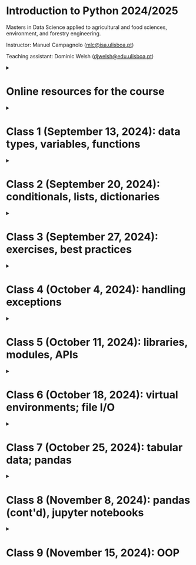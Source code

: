 # Introduction to Python 2024/2025

Masters in Data Science applied to agricultural and food sciences, environment, and forestry engineering.

Instructor: Manuel Campagnolo (mlc@isa.ulisboa.pt)

Teaching assistant: Dominic Welsh (djwelsh@edu.ulisboa.pt)

<details markdown="block">
<summary> 
 
# Online resources for the course

</summary>
 
* **Required:** [CS50’s Introduction to Programming with Python](https://cs50.harvard.edu/python/2022): lectures (videos and notes), problems sets, shorts; The platform allows you to test your code at the [CS50 codespace](https://cs50.dev/) for the proposed problems (you need to have your own GitHub account to access the codespace).
* Python Programming course at [PP.fi](https://programming-23.mooc.fi/): same features as CS50 but to test your solutions to problems you are required to pass previous tests 
* [Learn Python](https://v2.scrimba.com/learn-python-c03): lectures (videos) and interactive examples and exercises 
* [Introduction to Python (VScode)](https://vscodeedu.com/courses/intro-to-python): interactive lectures and exercises 
* Basic concepts and features of the Python language and system: [The Python Tutorial at python.org](https://docs.python.org/3/tutorial/index.html).
* Fenix webpage for the course (https://fenix.isa.ulisboa.pt/courses/intpy-283463546571610)
* Moodle (https://elearning.ulisboa.pt/course/view.php?id=9100)

<details markdown="block">
  
<summary> 
 
#### Comparison of CS50P and PP.fi

</summary>

| CS50P     | Contents |  PP.fi | Contents |
| ----------- | ----------- |----------- | ----------- |
| Lecture 0    | Creating Code with Python; Functions; Bugs; Strings and Parameters; Formatting Strings; More on Strings; Integers or int; Readability Wins; Float Basics; More on Floats; Def; Returning Values    | Part 1 |   Intro; I/O; More about variables; Arithmetic operations; Conditional statements |
| Lecture 1    | Conditionals, if Statements, Control FlowModulo; Creating Our Own Parity Function; Pythonic; match | Part 2  |  Programming terminology; More conditionals; Combining conditions; Simple loops |
| Lecture 2    | Loops; While Loops; For Loops; Improving with User Input; More About Lists; Length; Dictionaries, More on code modularity  |  Part 3 |  Loops with conditions; Working with strings; More loops; Defining functions |
|  |   | Part 4 |    The Visual Studio Code editor, Python interpreter and built-in debugging tool; More functions; Lists; Definite iteration; Print statement formatting; More strings and lists |
|   |   | Part 5 |  More lists; References; Dictionary; Tuple |
| Lecture 3 | Exceptions, Runtime Errors, try, else, Creating a Function to Get an Integer, pass | Part 6  |  Reading files; Writing files; Handling errors; Local and global variables |
| Lecture 4 |  Libraries, Random, Statistics, Command-Line Arguments, slice, Packages, APIs, Making Your Own Libraries|  Part 7 | Modules; Randomness; Times and dates; Data processing; Creating your own modules; More Python features  |
| Lecture 5 | Unit Tests; assert; pytest; Testing Strings; Organizing Tests into Folders | | |
| Lecture 6| File I/O; open; with; CSV; Binary Files and PIL | | |
| Lecture 7 | Regular Expressions; Case Sensitivity; Cleaning Up User Input; Extracting User Input |||
| Lecture 8 | Object-Oriented Programming; Classes; raise; Decorators;  Class Methods; Static Methods; Inheritance; Inheritance and Exceptions; Operator Overloading| Part 8 | Objects and methods; Classes and objects; Defining classes; Defining methods; More examples of classes |
| | | Part 9 | Objects and references; Objects as attributes; Encapsulation; Scope of methods; Class attributes; More examples with classes |
| | | Part 10 | Class hierarchies; Access modifiers; Object oriented programming techniques; Developing a larger application |
| Lecture 9 | set; Global Variables; Constants; Type Hints; Docstrings; argparse; Unpacking; args and kwargs; map; List Comprehensions; filter; Dictionary Comprehensions; enumerate; Generators and Iterators | Part 11 |  List comprehensions; More comprehensions; Recursion; More recursion examples |
| | | Part 12 | Functions as arguments; Generators; Functional programming; Regular expressions|

</details>
</details>

<details markdown="block">
<summary> 
 
# Class 1 (September 13, 2024): data types, variables, functions

</summary>
 
1. Install Python and VS code: https://code.visualstudio.com/docs/python/python-tutorial. Alternatively, you can code in the CS50 cloud environment (VScode). Two steps: 1. log in into your github account; 2. access your code space at https://cs50.dev/. This environment allows you to test automatically your scripts for the CS50 problem sets.
2. Some useful keyworks for the command line interface (CLI) in terminal: 
 * `code filename.py` to create a new file 
 * `ls` to list files in folder
 * `cp filename newfilename` to copy a file, e.g. `cp ..\hello.py  farewell.py` (`..` represents parent folder)
 * `mv filename newfilename` to rename or move file, e.g. `my farewell.py goodbye.py` or `mv farewell.py ..` (move one folder up)
 * `rm filename` to delete (remove) file
 * `mkdir foldername` to create new folder
 * `cd foldername` change directory, e.g. `cd ..` 
 * `rmdir foldername` to delete folder
 * `clear` to clear terminal window
3. The REPL (interactive Read -Eval-Print-Loop) environment: see https://realpython.com/interacting-with-python/
4. All values in Python have a **type**. The five basic types are: integer, float, string, Boolean, and None.
   * strings (`str`), variables, print (a function), parameters (e.g. `end=`), input, comments, formatted strings (`f"..."`), `.strip()`, `.title` (methods)
   * integers (`int`), operations for integers, casting (e.g. `str`to `int`)
   * floating point values (`float`), round, format floats (e.g. `f"{z:.2f}`)
   * `True`, `False`, `and`, `or`, `not`
5. Functions, `def`, `return`
6. Suggested problems: [CS50 Problem set 0](https://cs50.harvard.edu/python/2022/psets/0/)
</details>

<details markdown="block">
 
<summary> 

# Class 2 (September 20, 2024): conditionals, lists, dictionaries

</summary>

1. Conditionals:
  - `if`, `elif`, `else`:
    ```
     if score >= 70:
         print("Grade: C to A")
     elif score >= 60:
         print("Grade: D")
     else:
         print("Grade: F")
     ```
  - `match`:
    ```
    match species:
        case 'versicolor':
            label=0
        case 'virginica'
            label=1
        case _:
            label=2
    ```
4. Pythonic coding: `def main()`, define other functions, call `main()`. The code must be modular.
5. While loops, for loops, `break`, `break` and `return`
6. Data type *list* `[]`: methods `append`, `extend`
7. Data type *dictionary* `{}`, `items()`, keys `.key()` and values `.values()`
   ```
   knights = {'gallahad': 'the pure', 'robin': 'the brave'}
   for k, v in knights.items():
       print(k, v)
   if 'gallahad' in knights:
       print('Go Gallahad')
   ```
9. Suggested problems: [CS50 Problem set 1 and 2](https://cs50.harvard.edu/python/2022/psets/). See the assignment on Moodle: problems [File extensions](https://cs50.harvard.edu/python/2022/psets/1/extensions/), [Coke machine](https://cs50.harvard.edu/python/2022/psets/2/coke/), [Plates](https://cs50.harvard.edu/python/2022/psets/2/plates/)

</details>

<details markdown="block">
 
<summary> 

# Class 3 (September 27, 2024): exercises, best practices

</summary>

Exercises from [CS50 Problem set 0, 1 and 2](https://cs50.harvard.edu/python/2022/psets/).

</details>

<details markdown="block">
<summary> 

# Class 4 (October 4, 2024): handling exceptions

</summary>

Handling exceptions in Python: raising and catching exceptions. 

1. Example from (https://cs50.harvard.edu/python/2022/shorts/handling_exceptions/). Exercise: adapt the proposed code to be more modular, where the main function is something like the one below:

```
def main():
    spacecraft = input("Enter a spacecraft: ")
    au=get_au(spacecraft)
    m = convert(au)
    print(f"{m} m")
```

2. Exercises from [CS50 Problem set 3](https://cs50.harvard.edu/python/2022/psets/3/).

For the *fuel gauge* problem (https://cs50.harvard.edu/python/2022/psets/3/fuel/), try to organize your code as follows. As suggested in *hints*, you should catch `ValueError` and  `ZeroDivisionError` exceptions in your code. In the code below, the user is being asked for correct values for `x,y` until they satisfy the requirements: `x,y` must be inputted as a string `x/y`, `x` has to be less or equal to `y`, and `y` cannot be zero. The function `get_string_of_integers_X_less_than_Y` in the code below should take care of that.

```
def main():
    # asks user for input until the input is as expected
    x,y=get_string_of_integers_X_less_than_Y()
    # compute percentage from two integers
    p=compute_percentage(x,y)
    # print output 
    print_gauge(p)
```

3. A few examples of code that can be helpful to solve problems in problem set 3:

Example of basic use of `try-except` to catch a `ValueError`:
```
try:
    x = int(input("What's x?"))
except ValueError:
    print("x is not an integer")
else:
    print(f"x is {x}")
```

Function for requesting an integer from the user until no exceptions are caught:
```
def get_int():
    while True:
        try:
            x = int(input("What's x?"))
        except ValueError:
            print("x is not an integer")
        else:
            break
    return x
```

We may want to exit the execution of our script if some exception is caught. This can be done with `sys.exit()`, which can also be used to print a message.
```
import sys # import module
try:
    x = int(input("What's x?"))
except ValueError:
    sys.exit("x is not an integer")
```

Example of code that catches `CRTL-C` or `CRTL-D`:

```
while True:
    try:
        x=int(input())
    except ValueError:
        print('x is not integer')
    except KeyboardInterrupt: #CTRL-C
        print('\n KeyboardInterrupt')
        break
    except EOFError: # CTRL-D
        print('\n EOFError')
        break
    else:
        print(x)
```

For a list of Python Built-in Exceptions, you can explore (https://www.w3schools.com/python/python_ref_exceptions.asp)
</details>

<details markdown="block">
<summary> 

# Class 5 (October 11, 2024): libraries, modules, APIs

</summary>

1. (modules) You can store your own functions in modules (which are just python scripts) and `import` then into your main code. Let's imagine you created a file named `mymodule.py` in a given folder. In your main script, you can import the file if the folder belongs to list of folders the Python interpreter will look for. You can check that by running the following lines of codes in the Python interpreter:
```
>>>import sys
>>>sys.path
```
If the folder where `mymodule.py` was created does not belong to that list, you can add it with `sys.path.append` which allows you to import your module. To that end, you can include the followings lines to your main script:
```
import sys
sys.path.append(r'path-to-folder') # folder where mymodule is
import mymodule
```
where `path-to-folder` is the path that you can easily copy in your IDE. 

If your module includes a function named, say,  `get_integer`, you can then use the function in your main script either by calling `mymodule.get_integer()` or you can instead load the function with `from mymodule import get_integer` and then just call it with `get_integer()` in the main script as in the following script.
```
import sys
sys.path.append(r'/workspaces/8834091/modules') # where file mymodule.py is
from mymodule import get_integer
def main():
    x=get_integer()
    print(x)
main()
```
Contents of `mymodule.py`: 
```
import sys
def get_integer() -> int:
    while True:
        try:
            return(int(input('type a number:  ')))
        except ValueError:
            print('not an integer number: try again')
        except KeyboardInterrupt: #CTRL-C
            print('\n If you want to exit type CTRL-D')
        except EOFError: # CTRL-D
            sys.exit('\n exit as requested')
```

Often, you import a module that is available at (https://pypi.org/project/pip/). Say you want to load the module `random` which provides a series of functions for sampling, shuffling, and extracting random numbers from a variety of probability distributions. If the module is not already available, you can typically load it in your terminal with 
```
$pip install random
```
and then import it on your main script with `import random`. If you want to know which is the folder where the module is located, you can get that information with `random.__file__`.

2. (`sys.argv`) Previously, we used module `sys`, in particular functions  `sys.exit()` and  `sys.path`. Another useful function is `sys.argv`,  that allows you to have access to what the user typed in at the command line `$` as in 
```
import sys
print(len(sys.argv)) # returns the number of words in the command line after $python
print(sys.argv[1]) # returns the 2nd word, i.e., the first word after $python myscript.py
```

For instance, the following script named `sum.py` prints the sum of two numbers that were specified in the command line with `$python sum.py 1.2 4.3`:
```
import sys
try:
    x,y = float(sys.argv[1]), float(sys.argv[2])
    print('the sum is',x+y)
except IndexError:
    print('missing argument')
except ValueError:
    print('The arguments are not numbers')
```
3. (APIs) *application program interfaces* allow you to communicate with a remote server. For instance,  `requests` is a package that allows your program to behave as a web browser would.  Consider the following script `myrequest.py` that allows you to explore the *itunes* database (https://performance-partners.apple.com/search-api):
```
import requests
import sys
try:
    response = requests.get("https://itunes.apple.com/search?entity=song&limit=1&term=" + sys.argv[1])
    print(response.json())
except IndexError:
    sys.exit('Missing argument')
except requests.RequestException:
   sys.exit('Request failed')
```
You can easily adapt that code to access a different database. For instance if you want to explore the GBIF database (https://data-blog.gbif.org/post/gbif-api-beginners-guide/), you can just replace the main line of code in `myrequest.py` with
```
response=requests.get('https://api.gbif.org/v1/species/match?name='+ sys.argv[1])
```
and execute it with, say,  `$python myrequest.py Tracheophyta` in the terminal.

There are many ways of running an API in Python. The following example shows how you can access satellite imagery through the *Google Earth Engine* API and compute the mean land surface temperature at some location from the MODIS11 product. To be able to use the API, you need to have a Google account, and an earth engine project associated to it.
```
# pip install earthengine-api
import ee
# Trigger the authentication flow.
ee.Authenticate()
# Initialize the library.
ee.Initialize(project='project-name') # e.g. 'ee-my-mlc-math-isa-utl'
# Import the MODIS land surface temperature collection.
lst = ee.ImageCollection('MODIS/006/MOD11A1')
# Selection of appropriate bands and dates for LST.
lst = lst.select('LST_Day_1km', 'QC_Day').filterDate('2020-01-01', '2024-01-01')
# Define the urban location of interest as a point near Lyon, France.
u_lon = 4.8148
u_lat = 45.7758
u_poi = ee.Geometry.Point(u_lon, u_lat)
scale = 1000  # scale in meters
# Calculate and print the mean value of the LST collection at the point.
lst_urban_point = lst.mean().sample(u_poi, scale).first().get('LST_Day_1km').getInfo()
print('Average daytime LST at urban point:', round(lst_urban_point*0.02 -273.15, 2), '°C')
```

4. Solve problems from CS50P [Problem_set_4](https://cs50.harvard.edu/python/2022/psets/4/). In particular, for problem *Bitcoin price index* organize your code so the main function is the following:

```
def main():
    x=read_command_line_input()
    price=get_bitcoin_price()
    print(f"${x*price:,.4f}")
```
</details>

<details markdown="block">
<summary> 

# Class 6 (October 18, 2024): virtual environments; file I/O

</summary>

1. Virtual environments in Python: a virtual environment (https://docs.python.org/3/library/venv.html) is:
   - Used to contain a specific Python interpreter and software libraries and binaries which are needed to support a project (library or application). These are by default isolated from software in other virtual environments and Python interpreters and libraries installed in the operating system.
    - Contained in a directory, conventionally named `.venv` or `venv` in the project directory, or under a container directory for lots of virtual environments.
    - Not checked into source control systems such as Git.
    - Considered as disposable – it should be simple to delete and recreate it from scratch. You don’t place any project code in the environment.
    - Not considered as movable or copyable – you just recreate the same environment in the target location.

The following commands work in the  [CS50 codespace](https://cs50.dev/) that runs Linux (check with `$cat /etc/os-release` in the terminal). Some need to be slightly adapted for Windows.

Firstly, let's check what are the available packages and their versions in the base environment, and also let's get extra information about the package `requests` (e.g. dependencies):

```
$ pip list 
$ pip show requests
```

Next, let's create a virtual environment. One can first create (with `mkdir`) a folder called, say, `my_venvs` so all the virtual environments are created in that folder. Then, the virtual environment `myvenv` can be created with:
```
my_venvs/ $ python3 -m venv myvenv # creates environment called myvenv with Python 3
```
In case one needs to delete the virtual environment, one just needs to delete the folder. This can be done with `$ sudo rm -rf myvenv` in the terminal (Linux). After the virtual environment has been created, one needs to activate it. In Linux, this is done by executing `activate` which lies in the `bin` folder of the virtual environment:

```
my_venvs/ $ source myvenv/bin/activate # note that activate needs to be sourced
```
As a result, the prompt shows `(myvenv) my_venvs/ $` which indicates that `myvenv` is now activated. One can check the Python version witj `$python -V`. To de-activate a virtual environment, the command is `$ deactivate`. With the environment activated, let's try to install a few packages, specifying the versions. For instance, install the following packages.

```
(myvenv) my_venvs/ $ pip install random11==0.0.1
(myvenv) my_venvs/ $ pip install geopy==1.23.0
(myvenv) my_venvs/ $ pip install requests==2.25.0
```
Some of this packages depend on additional packages that are installed automatically. To list all instaled packages within the environment `myvenv` one can execute  `(myvenv) $ pip list` as before. Compare the version of `requests` in `myvenv` with the version returned initially in the base environment: this one is 2.25.0 while the one in the base environment is more recent. One can also check where `requests` is installed in `myvenv` with the command  `(myvenv) $ pip show requests`. 

Check the system path (where Python will look for installed packages)  by executing `print(sys.path)`: one can do this from the terminal with the command
```
(myvenv) my_venvs/ $ python -c 'import sys; print(sys.path)'
```
Notice that the folder in `myvenv` where the virtual environment packages are installed is listed, but the folders where base packages are stored is not. Since a virtual environment is not movable, one needs to collect the information about the installed packages in a file in case one intends to share the environment (e.g. in GitHub). Towards that end, one needs to create a file typically called `requirements.txt` with the packages names and versions, that can be used to create a clone of the environment on another machine. This is done, still within `myvenv` (i.e. with `myvenv` activated) with the following command:
```
(myvenv) my_venvs/ $ pip freeze > requirements.txt  
```
Note that the file `requirements.txt` is created in the folder that contains `myvenv` and not within `myvenv` itself: this makes sense, since one does not want to store scripts or data within `myvenv` but just packages and the Python version.  Since `requirements.txt` is now available, one can create a copy of `myvenv` called, say, `myvenv2`. Firstly, one needs to de-activate `myvenv`. Then, the commands to be executed in the terminal are:
```
my_venvs/ $ python3 - m venv myvenv2 # create new virtual environment with the Python 3 interpreter called myvenv2
my_venvs/ $ source myvenv2/bin/activate # activate myvenv2
(myvenv2) my_venvs/ $ pip install -r requirements.txt # install packages and versions listed in requirements.txt
```

Exercise: go back to `myvenv`, add package (say, `emoji==0.1.0`), re-build `requirements.txt`, and create new environment `myvenv3` and install the  set of packages listed in the new `requirements.txt`.

2. File I/O

As discussed in (https://cs50.harvard.edu/python/2022/notes/6/) `open` is a functionality built into Python that allows you to open a file and utilize it in your program. The open function allows you to open a file such that you can read from it or write to it. The most basic way to use `open` allow us to enable file I/O with respect to a given file. In the example below, `w` is the argument value that indicates that the file is open in writing mode. The instruction `file.write(...)` will entirely rewrite the file, deleting the previous contents.
```
name='Bob'
file = open("names.txt", "w")
file.write(name)
file.close()
```
As an alternative, if the goal is to add new contents to the file, which is appended to the existent content, then `w` should be replaced by `a` (append). Each call to `file.write(name)` will then add the value of `name` to the end of `file`. 

Instead of explicitly opening and closing a file, it's simpler to use the so-called *context manager* in Python, using the keyword `with`, which automatically closes the file:
```
with open("names.txt", "w") as f:
  f.write(name)
```
If one wishes to read from a file, then the file has to be opened in reading mode as in the following example. The method `readlines` reads all lines of the file, and stores them in a list, where each element of the list is the contents of the corresponding line.
```
with open("names.txt", "r") as f:
  L=f.readlines(name)
```
However, it is possible to read one line at the time:
```
with open('myfile.txt','r') as f:
    N=0
    for line in f:
        N+=1
print('number of lines', N)
```
Aa an alternative, this can be done with method `readline`. This can be included in a loop to read the whole file. Notice that when the end of the file is reached, `readline` returns the empty string, and this can be easily tested with a condition.

Reading a file in Python gives the flexibility of visiting any position in the file. The initial position is 0 by default but can be instantiated with `f.seek(n)`. Then,  `f.read(10)` for instance reads *n* characters from that initial position. Method `f.tell()` returns the current position in the file. 

A file can be of type *text* (human-readable) or *binary*. Binary files like images for instance are read with `with open('myfile.txt','rb') as f`. 

Exercise: Consider the file downloaded from INE (the Portuguese Institute of Statistics) about causes of fires by geographical location [rural_fires.csv](rural_fires.csv). The source is INE: "Rural fires (No.) by Geographic localization (NUTS - 2013) and Cause of fire; Annual" for 2023. Write a script to read the file and exclude the lines which are not formated as a table (header lines). The formatted lines should be written into a new file, say (`table_rural_fires.csv`). 
```
with open('rural_fires.csv','rb') as f:
    with open('table_rural_fires.csv',"w") as fw:
         for line in f:
              if line[0] in ['1','2','3']: # or smth like line.startswith('1'):
                 fw.write(line)
```
Since the file contains non ASCII characters, one might want to try to decode those characters correctly. Note that Python provides methods `encode` and `decode` as in the example below.
```
str_original = 'ção'
bytes_encoded = str_original.encode(encoding='utf-8')
print(type(bytes_encoded))
str_decoded = bytes_encoded.decode()
print(type(str_decoded))
print('Encoded bytes =', bytes_encoded)
print('Decoded String =', str_decoded)
print('str_original equals str_decoded =', str_original == str_decoded)
```


</details>

<details markdown="block">
<summary> 

# Class 7 (October 25, 2024): tabular data; pandas

</summary>

### Create a Pandas DataFrame from scratch

Pandas dataframes have an intrinsic tabular structure represented by rows and columns where each row and column has a unique *label* (name) and *position* number  inside the dataframe. The row labels, called dataframe index, can be integer numbers or string values, the column labels, called column names, are usually strings. Use the following script to create a dataframe with random values. Notice the terminology for rows (`index`) and columns (`columns`). 
```
import pandas as pd
import numpy as np
df = pd.DataFrame(np.random.randn(6, 4), index=list('abcdef'), columns=list('ABCD'))
print(df)
```
Exercices: 

1. print the column names of `df` with `.columns`.
2. Create a `Series` that corresponds to column `A` with `['A']`
3. Create a new dataframe that corresponds to columns `A` and `C` with `[['A','C']]`. 

Notice that `.columns` returns a `pd.Index` object. This is to provide extra functionality and performance compared to lists. To extract a list of names, one can use  `.columns.tolist()` or `.columns.values`. 

### Reading a csv file, selecting columns by name, selecting rows by condition

Consider the dataset that described 517 fires from the Montesinho natural park in Portugal. For each incident weekday, month, coordinates, and the burnt area are recorded, as well as several meteorological data such as rain, temperature, humidity, and wind (https://www.kaggle.com/datasets/vikasukani/forest-firearea-datasets). For reference, a copy of the file is available [forestfires.csv](forestfires.csv). The variables are:

- X - x-axis spatial coordinate within the Montesinho park map: 1 to 9
- Y - y-axis spatial coordinate within the Montesinho park map: 2 to 9
- month - month of the year: "Jan" to "dec"
- day - day of the week: "mon" to "sun"
- FFMC - FFMC index from the FWI system: 18.7 to 96.20
- DMC - DMC index from the FWI system: 1.1 to 291.3
- DC - DC index from the FWI system: 7.9 to 860.6
- ISI - ISI index from the FWI system: 0.0 to 56.10
- temp - the temperature in Celsius degrees: 2.2 to 33.30
- RH - relative humidity in %: 15.0 to 100
- wind - wind speed in km/h: 0.40 to 9.40
- rain - outside rain in mm/m2 : 0.0 to 6.4
- area - the burned area of the forest (in ha): 0.00 to 1090.84

The goal is to download the file and use package `Pandas` to explore it and solve the following tasks.

1. Read the file with `pd.read_csv` into a new object `fires`, and show the first 10 rows with `fires.head(10)`.
2. Create list of column names and determine column data types with attribute `.dtypes`.
3. Print a summary of the dataframe with `.info()`.
4. Create a `Series` with the temperature values for all 517 fires.
5. Create a `DataFrame` just with columns `month` and `day`.
6. Select fires for which the temperature is higher than 25 Celsius, and between 20 and 25 Celsius; note that each condition needs to be surrounded  by `(...)` and can be connected with `&` or `|` or negated with `~`.
7. Select fires that occured on weekends; use the conditional function `.isin()`
8. Check if there are no `Null` values in the dataframe with `.notna()`. You can sum along columns with `.sum()`.

### Select rows and columns with loc (label-based indexing) and iloc (positional indexing)

These are operators to select rows and columns from a dataframe. `loc` selects rows and columns using the row and column *names*. `iloc` uses the *positions* in the table. Notice that new values can be assigned to selections defined with `loc`and `iloc`.

1. Interpret the result of `fires.iloc[0:3,2:4]`
2. Use `loc` and `is.in()` to select fires from August and September and just FWI based variables values for those fires.
3. Use `iloc` to select the first 20 fires and just the FWI based variables values

### Combining positional and label-based indexing

There are several possibilities to combine positional and label-based indexing:

1. (with `iloc`) Using `df.columns.get_loc()` which converts the name of one column into its position. Then `iloc` can be used to perform the selection. For multiple columns determined by a list of column names, one can use instead `df.columns.get_indexer()`. Example: Use `iloc` to select the first 20 fires and just the FWI based variables values, using the names rather than the positions of those variables. Solution: `FWI_positions=fires.columns.get_indexer(['FFMC','DMC','DC','ISI'])` and `
fires.iloc[0:20,FWI_positions]`
2. (with `loc`) Using `df.index[]` to extract the index names. Then, `loc` can be used to perform the selection. Solution: `fires.loc[fires.index[0:20], ['FFMC', 'DMC', 'DC', 'ISI']]`.

### Exporting to file

Exporting is done with operations named `.to_...` as listed in (https://pandas.pydata.org/docs/user_guide/io.html)

1. Export your file as an Excel spreadsheet with  `.to_excel("filename.xlsx", sheetname="fires", index=False)`
2. Read an Excel spreadsheet with: `pd.read_excel("filename.xlsx", sheetname="fires", index=False)`

### Use generative AI to help with the following tasks

1. Create a dataframe `months_df` from a dictionary: for instance create a dictionary where keys are `jan`, `feb`, `mar`, for all 12 months, and the values are `January`, `February`, `March` and so on.

```
month_data = {
    'Month': [
        'January', 'February', 'March', 'April', 'May', 'June', 
        'July', 'August', 'September', 'October', 'November', 'December'
    ],
    'mth': [
        'jan', 'feb', 'mar', 'apr', 'may', 'jun', 
        'jul', 'aug', 'sep', 'oct', 'nov', 'dec'
    ]
}
months_df = pd.DataFrame(month_data)
```

2. Merge with new dataframe to get a new variable that contains the full name of the month. See (https://pandas.pydata.org/docs/user_guide/merging.html)

```
merged_df = pd.merge(fires, months_df, left_on='month', right_on='mth', how='left')
merged_df.drop(columns='mth', inplace=True)
```

</details>

<details markdown="block">
<summary> 

# Class 8 (November 8, 2024): pandas (cont'd), jupyter notebooks

</summary>

Create a jupyter notebook for this class. If you're using your CS50 codespace, create a new file in the terminal with `$code mynotebook.ipynb` and follow the suggestions for jupyter notebooks in your codespace session.

There are many available *cheatsheets* for Pandas that can help visualizing Pandas' functionalities. Since there are many possibilities, a single page cheatsheet is either too limited or too cryptic. This [12-page cheatsheet](https://www.webpages.uidaho.edu/~stevel/cheatsheets/Pandas%20DataFrame%20Notes_12pages.pdf) is pretty self-contained and includes several examples.

### Use generative AI to help with the following tasks

1. Reduce the `fires` dataframe with method `.groupby` to get just one row per month, and average temperature, average RH, and number of fires per month. The goal is to create a dataframe named `firesbymonth` with columns `avg_temp`, `avg_RH` and `fire_count`. See (https://pandas.pydata.org/docs/user_guide/groupby.html)
2. What is the effect of adding the method `.reset_index()` to the previous command?
3. Sort the dataframe `firesbymonth`, such that the 12 rows are ordered by month correctly: `jan`, `feb`, `mar`, and so on.
4. Create a new column called `conditions` in `firesbymonth` of type string that indicates if a month is `dry&hot`, `dry&cold`, `wet&hot` or `wet&cold`. Use the mean values of `avg_temp` and `avg_RH` to establish the appropriate thresholds. Use method `.apply` and define the function to apply with `lambda`.
5. Re-organize the information in `fires` into a two-way table that shows the total area of fires per day of the week and per month, where `NaN` are replaced by 0. Towards that end, explore the `.pivot_table` method.

</details>

<details markdown="block">
<summary> 

# Class 9 (November 15, 2024): OOP

</summary>

Suppose that one wants write a script in python using classes to monitor plants at a nursery. Initially plants grow from seeds in trays and one wants to keep track of the trays and number of plants per tray. All plants in a given tray are from the same species. Then, at some point, some plants are transferred from trays to individual pots (one plant per pot). At the end, pots are sold. One wants to track the number of plants of each species that are in the nursery.

For this type of problem, one wants to mimic entities of the real world (plants, trays, pots, and the nursery) as objects in  Python code. Object-oriented programming is an intuitive form of doing so. A class in Python is an object constructor, or a *blueprint* for creating objects.

The simplest example of  class, with very little functionality, is a class to store constant values, which are not supposed to change. When one calls the class `Constants` defined below, an instance of the class with the two properties `MAX_PLANTS_PER_TRAY` and `SALE_PRICE` is created.
```
class Constants:
   MAX_PLANTS_PER_TRAY=50
   SALE_PRICE=10

print(Constants.SALE_PRICE)
```
However, in general we intent to call the class to create one instance (one object) of the class and set the properties of that object. To indicate the values of the instance properties we use the `__init__` method:
```
class Plant:
    def __init__(self, species):
        self.species = species

my_plant=Plant("Rose") # create instance where property `species` has value `Rose`
print(my_plant.species)
```
Alternatively, a class can be created with the `@dataclass` decorator, see (https://docs.python.org/3/library/dataclasses.html). In this case, the `__init__` method is set  automatically.
```
from dataclasses import dataclass
@dataclass
class Plant:
    species: str
```
A class can have methods, which are functions defined for objects of the class. In the example below, `Tray` is a class with properties `species` and `number_of_plants`, and methods `remove_plants` and `is_empty`. The first has one argument which is the number of plants to remove from the tray; it returns a list of objects of the class `Plant` which correspond to the plants that were removed from the tray. The method `is_empty` doesn't have an argument and returns `True` or `False`.
```
from dataclasses import dataclass

@dataclass
class Plant:
    species: str

@dataclass
class Tray:
    species: str
    number_of_plants: int
    def remove_plants(self, number): # self refers to the object of the class
        number=min(number,self.number_of_plants) #cannot remove more than available
        self.number_of_plants -= number
        return [Plant(self.species) for _ in range(number)]
    def is_empty(self): # returns True of False
        return self.number_of_plants == 0

tray=Tray('Lily', 28)
plants=tray.remove_plants(10)
if tray.is_empty():
    print('The tray is empty')
else:
    print('There are still', tray.number_of_plants, tray.species, 'plants in the tray')
first_plant=plants[0]
print('The plant removed is', first_plant.species)
```
The code for the full problem that envolves plants of several species, trays, pots and sales can be organized in the following manner:
    - Plant class: Simple class to represent a plant with a species.
    - Pot class: Holds one plant each.
    - Tray class: Holds plants of a single species and can remove plants.
    - Nursery class: Manages trays, pots, and keeps track of plant counts by species. It has methods like add_tray, transfer_to_pots, and sell_pot to handle operations for tracking and updating counts.

### Use generative AI to help with the following tasks
1. Create a script for the problem. Which classes does your script include? Which methods are available for each class?
2. Your Nursery class should contain a method like the one below that allows you to get a report of the plants in the nursery. The `__str__` method is called when you run `print(nursery)`, where `nursery` is an instance of the class `Nursery`. 
```
def __str__(self):
    return (f"Nursery Status: Trays: {len(self.trays)}, Pots: {len(self.pots)}\n"
            f"Species in Trays: {self.tray_species_count}\n"
            f"Species in Pots: {self.pot_species_count}")
```
4. Verify if the script removes trays that are empty from the inventory, and update it if it is not the case
5. Can you keep track of the number of (non-empty) trays and pots that are in the nursery at any point? Create a function that prints that information.
6. Redifine classes created the standard way (with `__init__`) by classes defined with the `@dataclass` decorator (available since Python 3.7). Is your code simpler and easier to read?

</details>



<!---

I want to write a script in python sung classes to monitor plants at a nursery. Initially plants grow from seeds in trays and I want to keep track of the number of trays and plants per tray. All plants in a tray are from the same species. Then, at some point, small plants are transferred to individual pots (one plant per pot) . At the end, pots are sold. I want to track the number of plants of each species that are in the nursery.

#####################################################################################  last year and suggestions for this year
Assignments:
1. Functions, variables, conditionals, loops
[File extensions](https://cs50.harvard.edu/python/2022/psets/1/extensions/)
[Coke machine](https://cs50.harvard.edu/python/2022/psets/2/coke/)
[Nutrition facts](https://cs50.harvard.edu/python/2022/psets/2/nutrition/): dictionaries; loop

2. Exceptions, Libraries (e.g. random), venv?
[Little professor](https://cs50.harvard.edu/python/2022/psets/4/professor/)
[Bitcoin Price Index](https://cs50.harvard.edu/python/2022/psets/4/bitcoin/): api

3. OOP
[Seasons of Love](https://cs50.harvard.edu/python/2022/psets/8/seasons): datetime
[Cookie Jar](https://cs50.harvard.edu/python/2022/psets/8/jar/)

4. numpy and pandas, etc (file I/O; regex?; 


## Class contents:

<details markdown="block">
<summary> Class 1 (September 15, 2023): Install Python and VSCode; first examples; strings</summary>
 
1. [CS50P](https://cs50.harvard.edu/python/2022/weeks/0/), Section on "Functions, Variables"
   * **Do before next class.** [Visual Code for CS50P](https://cs50.harvard.edu/python/2022/shorts/visual_studio_code_for_cs50/)
    
2. Some useful keyworks for the command line interface in terminal:
* `code filename.py` to create a new file 
* `ls` to list files in folder
* `cp filename newfilename` to copy a file, e.g. `cp ..\hello.py  farewell.py` (`..` represents parent folder)
* `mv filename newfilename` to rename or move file, e.g. `my farewell.py goodbye.py` or `mv farewell.py ..` (move one folder up)
* `rm filename` to delete (remove) file
* `mkdir foldername` to create new folder
* `cd foldername` change directory, e.g. `cd ..` 
* `rmdir foldername` to delete folder
* `clear` to clear terminal window

3. [CS50P](https://cs50.harvard.edu/python/2022/weeks/0/), Section on "Functions, Variables"
   * Notes: [Lecture 0](https://cs50.harvard.edu/python/2022/notes/0/)
    Creating Code with Python; 
    Functions; 
    Bugs; 
    Improving Your First Python Program:
        Variables,
        Comments,
        Pseudocode;
    Further Improving Your First Python Program;
    Strings and Parameters; 
        A small problem with quotation marks;
    Formatting Strings;
    More on Strings.

   
   * **Do before next class.** Video on [CS50 Video Player](https://video.cs50.io/JP7ITIXGpHk) or [YouTube](https://youtu.be/JP7ITIXGpHk): follow video and recreate exercises on VS Code up to 59' approximately (up to the section on integers 'int').

</details>

<details markdown="block">

 <summary> Class 2 (September 22, 2023): Floats; Conditionals; ...</summary>

1. Questionnaire Q0 (test) on the topics of the previous class;
2. Work on [Problem set 0](https://cs50.harvard.edu/python/2022/psets/0/): "indoor voice", "playback speed", and "making faces". For this last one, check [the emoji chart](https://unicode.org/emoji/charts/full-emoji-list.html) and follow the instructions: Every emoji has a unique Unicode assigned to it. When using Unicode with Python, replace "+" with "000" from the Unicode. And then prefix the Unicode with "\\". For example, "U+1F605" will be used as "\U0001F605". But there are alternative ways to encode emojis in your Python code: check [this link](https://www.makeuseof.com/how-to-include-emojis-in-your-python-code/)
4. **Do before next class.** Complete [Lecture 0](https://cs50.harvard.edu/python/2022/notes/0/) and video [CS50 Video Player](https://video.cs50.io/JP7ITIXGpHk) until the end, on the following topics: Integers or int; Readability Wins; Float Basics; More on Floats; Def; Returning Values
5. **Do before next class.** Study [Lecture 1](https://cs50.harvard.edu/python/2022/notes/1/) up to "Modulo" and watch video  [CS50 Video Player: Lecture 1](https://video.cs50.io/_b6NgY_pMdw) up to approximately 34' on the topics: Conditionals, if Statements, Control Flow, or, and.

**All topics to prepare before next class**: *Integers or int; Readability Wins; Float Basics; More on Floats; Def; Returning Values; Conditionals, if Statements, Control Flow, or, and, How to organize a program with `main()` and auxiliary functions.*

</details>

<details markdown="block">

 <summary> Class 3 (September 29, 2023): Loops; Lists; ...</summary>


1. Questionnaire Q1 on the topics of the homework;
2. Work on [Problem set 0](https://cs50.harvard.edu/python/2022/psets/0/): Einstein. Work on [Problem set 1](https://cs50.harvard.edu/python/2022/psets/1/): The Hitchhiker’s Guide to the Galaxy's Deep Thought, Home Federal Savings Bank, File Extensions.
5. **Do before next class.** Study the remainder of [Lecture 1](https://cs50.harvard.edu/python/2022/notes/1/) starting at "Modulo" and watch video  [CS50 Video Player: Lecture 1](https://video.cs50.io/_b6NgY_pMdw) after 34'.
6. **Do before next class.** Study [Lecture 2](https://cs50.harvard.edu/python/2022/notes/2/) up to "More about lists" and "Length" and watch video  [CS50 Video Player: Lecture 2](https://video.cs50.io/-7xg8pGcP6w) up to approximately 45'.
7. **Do before next class.** Try solving problems from [Problem Set 2](https://cs50.harvard.edu/python/2022/psets/2/): Camel; Coke Machine; Just setting up my twttr

**Topics to prepare before next class**: *Modulo; Creating Our Own Parity Function; Pythonic; match, Loops; While Loops; For Loops; Improving with User Input; More About Lists; Length*



</details>

<details markdown="block">

 <summary> Class 4 (October 6, 2023): Dictionaries; Functions; ...</summary>

1. Questionnaire Q2 on the topics of the homework;
2. Work on problems from [Problem Set 2](https://cs50.harvard.edu/python/2022/psets/2/): Camel; Coke Machine; Just setting up my twttr (P1: submit in Fenix one of those problems to be indicated in class)
6. **Do before next class.** Study remainder of [Lecture 2](https://cs50.harvard.edu/python/2022/notes/2/)  watch video  [CS50 Video Player: Lecture 2](https://video.cs50.io/-7xg8pGcP6w) starting at Dictionaries (~45').
7. **Do before next class.** [Lecture 3](https://cs50.harvard.edu/python/2022/notes/3/) and video [CS50 Video Player: Lecture 3](https://video.cs50.io/LW7g1169v7w)
8. **Do before next class.** Try solving problems from [Problem Set 3](https://cs50.harvard.edu/python/2022/psets/3/). Note: for the "Taqueria" problem: EOFError is the error raised by "CRTL-D" in Mac and "CTRL-Z" in Windows.
   
**Topics to prepare before next class**: *Dictionaries, More on code modularity (Mario example), Exceptions, Runtime Errors, try, else, Creating a Function to Get an Integer, pass*


</details>

<details markdown="block">

 <summary> Class 5 (October 13, 2023):  Libraries; … </summary>


1. Questionnaire Q3 on the topics of the homework 
2. Work on problems from [Problem Set 3](https://cs50.harvard.edu/python/2022/psets/3/).
7. **Do before next class.** [Lecture 4](https://cs50.harvard.edu/python/2022/notes/4/) and video [CS50 Video Player: Lecture 4](https://video.cs50.io/MztLZWibctI)
8. **Do before next class.** Try solving problems from [Problem Set 4](https://cs50.harvard.edu/python/2022/psets/4/). Try problem "Guessing Game" (not hard) and "Little Professor" (group assignment). For the group assigment, the goal is to fill the missing code in [professor_incomplete.py](https://github.com/isa-ulisboa/greends-ipython/blob/main/assignments/professor_incomplete.py). The completed code should pass the correctness test in [https://cs50.dev/](https://cs50.dev/).
   
**Topics to prepare before next class**: *Libraries, Random, Statistics, Command-Line Arguments, slice, Packages, APIs, Making Your Own Libraries*



</details>

<details markdown="block">

 <summary>Class 6 (October 20, 2023): Organizing and testing code; Unit tests</summary>


1. Questionnaire Q4 on the topics of the homework 
2. Evaluated group assignment ("Little Professor") in class
3. Discussed references in Python with examples from Part 5 of [PP.fi](https://programming-23.mooc.fi/) and made experiments with PythonTutor: [Visualize code](https://pythontutor.com/visualize.html#mode=edit).
4. **Do before next class.** Some groups still have to improve the previous assignment. All groups should solve Problem P3 (also a group assigment):
   - [P3_distances description and file](https://github.com/isa-ulisboa/greends-ipython/tree/main/assignments/P3_distances)
   - Groups members should try to collaborate by syncronizing their work through VSCode and GitHub using the Source Control menu in VSCode:
    * [Working with GitHub in VS Code (VSCode documentation)](https://code.visualstudio.com/docs/sourcecontrol/github)
    * Notes on [how to clone GitHub repository and syncronize it with local folder](https://github.com/isa-ulisboa/greends-ipython/blob/main/github_vscode/Clone_GitHub_repository_and_syncronize_with_local_folder.pdf)
    * Notes on [how to publish a local folder to GitHub](https://github.com/isa-ulisboa/greends-ipython/blob/main/github_vscode/VSCode_local_folder_to_GitHub.pdf)

</details>

<details markdown="block">

 <summary>  Class 7 (October 27, 2023):  File I/O</summary>


1. Questionnaire Q5 on recent topics 
2. Evaluate group assignment P3 ("Distances") in class
3. Unit tests with `pytest`: examples 
4. **Do before next class (November, 11).**
   * [Lecture 5 on Unit tests](https://cs50.harvard.edu/python/2022/notes/5/) and video [CS50 Video Player: Lecture 5](https://video.cs50.io/tIrcxwLqzjQ)
   * Group assignment, which is mostly about creating unit tests for code. Groups members should collaborate through VSCode and GitHub using Source Control menu in VSCode or git command lines. The problem description and the necessary files are available at [P4_haversine](https://github.com/isa-ulisboa/greends-ipython/tree/main/assignments/P4_haversine).
   * [Lecture 6 on File I/O](https://cs50.harvard.edu/python/2022/notes/6/) and video [CS50 Video Player: Lecture 6](https://video.cs50.io/KD-Yoel6EVQ)

</details>

<details markdown="block">

<summary> Class 8 (November 10, 2023): Pandas </summary>

1. Questionnaire Q6 on recent topics. 
2. Evaluate group assignment on Unit Tests in class (P4 "Haversine").
3. Pandas: series and dataframes; I/O; first examples.
4. **Do before next class (November 17).**
   * [Pandas documentation/getting started tutorials](https://pandas.pydata.org/docs/getting_started/intro_tutorials/index.html) up to section "How to combine data from multiple tables".
   * Optional: Check videos on Pandas on [Python Tutorials by Corey Schafer](https://www.youtube.com/playlist?list=PL-osiE80TeTt2d9bfVyTiXJA-UTHn6WwU): from [Python Pandas Tutorial (Part 2): DataFrame and Series Basics - Selecting Rows and Columns](https://www.youtube.com/watch?v=zmdjNSmRXF4&list=PL-osiE80TeTt2d9bfVyTiXJA-UTHn6WwU&index=129) to [Python Pandas Tutorial (Part 6): Add/Remove Rows and Columns From DataFrames](https://www.youtube.com/watch?v=HQ6XO9eT-fc).

</details>

<details markdown="block">

<summary> Class 9 (November 17, 2023): Regular expressions </summary>

1. Questions about Pandas.
2. Questionnaire Q7 on recent topics. 
3. Finish to evaluate group assignment P4 on Unit Tests ("Haverside") in class (remaining groups)
4. Regular expressions (regex)
5. **Do before next class (November 24).**
 * [Lecture 7](https://cs50.harvard.edu/python/2022/notes/7/) and video [CS50 Video Player: Lecture 7](https://video.cs50.io/hy3sd9MOAcc)
 * Solve problems from [Problem Set 7](https://cs50.harvard.edu/python/2022/psets/7/). In particular, you should solve problems "NUMB3RS" and "Regular, um, Expressions", following the instructions (i.e. solve and test your solution).
 * Try [https://regex101.com/](https://regex101.com/) to do experiments and understand better how "regex" works.


</details>

<details markdown="block">

<summary> Class 10 (November 24, 2023): Object-oriented programming </summary>

1. Questions about regular expressions and problems  "NUMB3RS" and "Regular, um, Expressions". Indication on how to submit the assignment.
2. Questionnaire Q8 on recent topics. 
3. Presentation of the **semester project**.
4. Object-oriented programming: see script [mage_v1.py](https://github.com/isa-ulisboa/greends-ipython/blob/main/OOP/mage_v1.py)
5. **Do before next class (December 15).**
 * [Lecture 8](https://cs50.harvard.edu/python/2022/notes/8/) on OOP
 * Video [CS50 Video Player: Lecture 8](https://video.cs50.io/e4fwY9ZsxPw)

</details>

<details markdown="block">

<summary> Class 11 (December 15, 2023): Object-oriented programming; sets, global, unpacking, args and kwargs </summary>

1. Solve [Cookie jar problem ](https://cs50.harvard.edu/python/2022/psets/8/jar/) and submit code in Fenix (P6)
2. Questionnaire Q9 on object-oriented programming; 
4. Presentation of some [additional Python topics](https://cs50.harvard.edu/python/2022/weeks/9/) with examples
5. **Do before next class (December 22).**
 * [Lecture 9](https://cs50.harvard.edu/python/2022/notes/9/); in particular, explore the following topics: sets, global variables, constants, unpacking, args (*) and kwargs (**), map, list comprehensions, filter, dictionary comprehensions.
 * Video [CS50 Video Player: Lecture 9](https://video.cs50.io/6pgodt1mezg)
 * Sugestion: Video [Python Tutorial: Comprehensions - How they work and why you should be using them](https://www.youtube.com/watch?v=3dt4OGnU5sM)
6. Example of use of `*args`and `**kwargs`. Check examples scripts in the [ETC folder](https://github.com/isa-ulisboa/greends-ipython/tree/main/ETC).
   

</details>


<details markdown="block">

<summary> Class 12 (December 22, 2023): Args and kwargs, list comprehension, dictionary comprehension, lambda, map, filter </summary>
 
1. Discussion of assigments P5 (*numb3rs* and *um*)
2. Discussion of guidelines for final project
3. Presentation of some topics from [Lecture 9](https://cs50.harvard.edu/python/2022/notes/9/):  args (*) and kwargs (**), list comprehensions, lambda functions, map, filter, dictionary comprehensions. Check examples scripts in the [ETC folder](https://github.com/isa-ulisboa/greends-ipython/tree/main/ETC).

   Example: distinct possible ways of creating a list with all the cubes of even numbers up to *N*. In the last cases, `map` applies a given function to each element of a list. Likewise, `filter` applies a boolean function to filter elements of a list. Both function can be executed in parallel over the elements of the list since each output is independent of the outputs for the remainder elements of the list.
   * With list comprehension:
     ```
     def cube(x):
         return x*x*x
     L=[cube(x) for x in range(N) if x%2==0]
     ```
   * With `filter` to select even numbers and `map`to compute cubes:
     ```
     def even(x):
         return x%2==0
     numbers=list(range(N))
     even_numbers=list(filter(even, numbers))
     cubes=list(map(cube,even_numbers))
     ```
   * Also with `filter` and `map` but defining implicitly the *cube* and *even* functions with `lambda` instead of `def`: 
     ```
     numbers=list(range(N))
     even_numbers=list(filter(lambda x: x%2==0, numbers))
     cubes=list(map(lambda x: x*x*x,even_numbers))
     ```
   * The most compact way of solving the problem involves `lambda` and list comprehension. In the example below, if one would just write `lambda x: x*x*x` instead pf `(lambda x: x*x*x)(x)` the output list would be a list of lambda functions. 
     ```
     L=[(lambda x: x*x*x)(x) for x in range(N) if x%2==0]
     ``` 
5. Observations about using vectorization to speed-up computations.

   A conditional can be replaced by arithmetic and logical operations. For example, let `L=[x/5 for x in range(-10,10)]` be a list of equally spaced numbers between -2 and 2, and say we want to apply the stepwise linear sigmoid function to the elements of the list. One could define *sigma* as below and then apply it to `L` with `map`.
   ```
   def sigma(x):
       if x>1:
           return 1
       elif x<-1:
           return -1
       else:
           return x
   list(map(sigma,L))
   ```
   However, instead of using the conditional `if` once can define *sigma* in a simpler way with logical and arithmetic operations. 
   ```
   def sigma(x):
       return (x>=1)*1+(-1<x<1)*x+(x<=-1)*-1
   list(map(sigma,L))
   ```
   Note that we don't need to define explicitly *sigma*: it could be encapsulated in a `lambda` function `lambda x: (x>=1)*1+(-1<x<1)*x+(x<=-1)*-1` as the first argument of `map`. One advantage of using arithmetic and logical operations is that computations can then be easily vectorized, which allows to speed them up, since the processing time for a pair of vectors is similar to the processing time for a pair of numbers.

   Similarly to *list comprehension*, Python provides *dictionary comprehension* which allows to create dictionaries. The example below uses `ord`which is a function that returns the *ascii* index of a character, to create a dictionary of vowels, where the key is the vowel in uppercase and the value is the rank of the letter starting at 0 for *a*.
   ```
   {x.upper(): ord(x.lower())-97 for x in 'aeiou'} # returns {'A': 0, 'E': 4, 'I': 8, 'O': 14, 'U': 20}
   ```

   
</details>


## Install Python 3 and Visual Studio Code (VS Code)

<details markdown="block">
  
<summary> Steps to install Python 3 and Visual Studio Code</summary>

[Python in VS Code](https://code.visualstudio.com/docs/python/python-tutorial):
  * Python 3 interpreter; For Windows, download either from python.org or from the Microsoft Store; For macOS install Python using Homebrew; Linux: built-in Python 3 installation
  * VS Code; Download from VS code site
  * VS Code Python extension: A Visual Studio Code extension with rich support for the Python language (for all actively supported versions of the language: >=3.7), including features such as IntelliSense (Pylance), linting, debugging, code navigation, code formatting, refactoring, variable explorer, test explorer, and more!

</details>

## Python documentation and tutorials

### CS50P
The main tutorial for the class is [CS50P](https://cs50.harvard.edu/python/2022/weeks/). The table below compares the contents of that course with another well-known 
free online Python Programming course at [PP.fi](https://programming-23.mooc.fi/). The **CS50P** course problem sets tend to be difficult, while you can find at **PP.fi** a set of problems with a larger range of difficulty, from very easy to advanced. Both online courses provide a platform for coding and testing the corretness of the solutions. Both courses provide recorded lectures: [CS50P](https://cs50.harvard.edu/python/2022/weeks/) and [PP.fi](https://programming-23.mooc.fi/#lectures).

<details markdown="block">
  
<summary> Comparison of CS50P and PP.fi</summary>

| CS50P     | Contents |  PP.fi | Contents |
| ----------- | ----------- |----------- | ----------- |
| Lecture 0    | Creating Code with Python; Functions; Bugs; Strings and Parameters; Formatting Strings; More on Strings; Integers or int; Readability Wins; Float Basics; More on Floats; Def; Returning Values    | Part 1 |   Intro; I/O; More about variables; Arithmetic operations; Conditional statements |
| Lecture 1    | Conditionals, if Statements, Control FlowModulo; Creating Our Own Parity Function; Pythonic; match | Part 2  |  Programming terminology; More conditionals; Combining conditions; Simple loops |
| Lecture 2    | Loops; While Loops; For Loops; Improving with User Input; More About Lists; Length; Dictionaries, More on code modularity  |  Part 3 |  Loops with conditions; Working with strings; More loops; Defining functions |
|  |   | Part 4 |    The Visual Studio Code editor, Python interpreter and built-in debugging tool; More functions; Lists; Definite iteration; Print statement formatting; More strings and lists |
|   |   | Part 5 |  More lists; References; Dictionary; Tuple |
| Lecture 3 | Exceptions, Runtime Errors, try, else, Creating a Function to Get an Integer, pass | Part 6  |  Reading files; Writing files; Handling errors; Local and global variables |
| Lecture 4 |  Libraries, Random, Statistics, Command-Line Arguments, slice, Packages, APIs, Making Your Own Libraries|  Part 7 | Modules; Randomness; Times and dates; Data processing; Creating your own modules; More Python features  |
| Lecture 5 | Unit Tests; assert; pytest; Testing Strings; Organizing Tests into Folders | | |
| Lecture 6| File I/O; open; with; CSV; Binary Files and PIL | | |
| Lecture 7 | Regular Expressions; Case Sensitivity; Cleaning Up User Input; Extracting User Input |||
| Lecture 8 | Object-Oriented Programming; Classes; raise; Decorators;  Class Methods; Static Methods; Inheritance; Inheritance and Exceptions; Operator Overloading| Part 8 | Objects and methods; Classes and objects; Defining classes; Defining methods; More examples of classes |
| | | Part 9 | Objects and references; Objects as attributes; Encapsulation; Scope of methods; Class attributes; More examples with classes |
| | | Part 10 | Class hierarchies; Access modifiers; Object oriented programming techniques; Developing a larger application |
| Lecture 9 | set; Global Variables; Constants; Type Hints; Docstrings; argparse; Unpacking; args and kwargs; map; List Comprehensions; filter; Dictionary Comprehensions; enumerate; Generators and Iterators | Part 11 |  List comprehensions; More comprehensions; Recursion; More recursion examples |
| | | Part 12 | Functions as arguments; Generators; Functional programming; Regular expressions|

</details>


### Documentation
You can find information on basic concepts and features of the Python language and system at  [The Python Tutorial at python.org](https://docs.python.org/3/tutorial/index.html). 

### Other tutorials

<details markdown="block">
<summary> w3schools, etc </summary>

1. A nice interactive site is W3schools' [Python Tutorial](https://www.w3schools.com/python/default.asp) where you can find in particular an easy to use  [Python reference documentation](https://www.w3schools.com/python/python_reference.asp).

2. Another nice and very clear series of videos on Python are available in this Youtube channel: [Python Tutorials by Corey Schafer](https://www.youtube.com/playlist?list=PL-osiE80TeTt2d9bfVyTiXJA-UTHn6WwU). In particular, you might be interested in the following specific topics discussed in class:
* [text](https://docs.python.org/3/tutorial/introduction.html#text) and video [Python Tutorial for Beginners 2: Strings - Working with Textual Data](https://www.youtube.com/watch?v=k9TUPpGqYTo&list=PL-osiE80TeTt2d9bfVyTiXJA-UTHn6WwU&index=2)
* [numbers](https://docs.python.org/3/tutorial/introduction.html#numbers) and video [Python Tutorial for Beginners 3: Integers and Floats - Working with Numeric Data](https://www.youtube.com/watch?v=khKv-8q7YmY&list=PL-osiE80TeTt2d9bfVyTiXJA-UTHn6WwU&index=3)
* [f-strings and other formatting options](https://docs.python.org/3/tutorial/inputoutput.html);
* [Lists](https://docs.python.org/3/tutorial/introduction.html#lists) and video [Python Tutorial for Beginners 4: Lists, Tuples, and Sets](https://www.youtube.com/watch?v=W8KRzm-HUcc&list=PL-osiE80TeTt2d9bfVyTiXJA-UTHn6WwU&index=4&t=1223s)
* [Dictionaries](https://docs.python.org/3/tutorial/datastructures.html#dictionaries), see video [Python Tutorial for Beginners 5: Dictionaries - Working with Key-Value Pairs](https://www.youtube.com/watch?v=daefaLgNkw0&list=PL-osiE80TeTt2d9bfVyTiXJA-UTHn6WwU&index=5&pp=iAQB)
* I/O and csv files: [File Objects - Reading and Writing to Files](https://www.youtube.com/watch?v=Uh2ebFW8OYM&list=PL-osiE80TeTt2d9bfVyTiXJA-UTHn6WwU&index=25); [CSV Module - How to Read, Parse, and Write CSV Files](https://www.youtube.com/watch?v=q5uM4VKywbA&list=PL-osiE80TeTt2d9bfVyTiXJA-UTHn6WwU&index=28)
* List and dictionary comprehensions, zip: [Python Tutorial: Comprehensions - How they work and why you should be using them](https://www.youtube.com/watch?v=3dt4OGnU5sM)

</details>

### Problem sets

1. List of both simple and more advanced programming exercises that you can run and test online: [programming-23.mooc.fi](https://programming-23.mooc.fi/all-exercises). Sign-in to have access to code editor and testing.
   
2. Compiled list of [CS50P proposed problems](https://raw.githack.com/isa-ulisboa/greends-ipython/main/problems.html)  (to be completed)

### Other interactive links
1. PythonTutor, that show how Python manages variables in memory: [Visualize code](https://pythontutor.com/visualize.html#mode=edit)
2. Regular expressions: [https://regex101.com/](https://regex101.com/)

### Student projects

<details markdown="block">
<summary> Project repositories </summary>
 
1. [Calculation of the Enteric Fermentation Methane Emission Factor of Cows](https://github.com/PauloCanaveira/project)
 
2. [Scrabble Training](https://github.com/domwelsh/scrabble_training/tree/main)
   
4. [Forecast Hunter: A toolbox for assessing seasonal weather forecast data usability on ETo estimation](https://github.com/dgarcian9/ForecastHunter)
   
6. [Customized and fast downloading of satellite images](https://github.com/Emmanuel461/Final_project)
   
8. [Pest Tracker: simular uma aplicação para a previsão da praga da mosca da azeitona no olival](https://github.com/filipefelisardo/PestTracker)
   
10. [Pokemon_battle_simulator](https://github.com/nachiet/Pokemon_battle_simulator)
    
12. [Forest roads under the influence of heavy rain events](https://github.com/justusnoe/forest_roads)
    
14. [Weather Report](https://github.com/marianadc01/weather-report/tree/main)
    
16. [As suas receitas na palma da mão](https://github.com/marianavalho/python_project)
    
18. [Word Wizardry](https://github.com/Sofs27/Final_Project_Alicia_Sofia)
    
20. [Calculation of Urban Density with QGIS and Python](https://github.com/laurafi97/submission-python-qgis-)
    
22. [Avaliação do risco de tempestades](https://github.com/Damiao97/isa_python_final_rep)
    
24. [Fertilização: auxiliar a fertilização com base em resultados de análises de solo](https://github.com/RubenRomeroTorrado/Fertilizacao/)
</details>

--->

